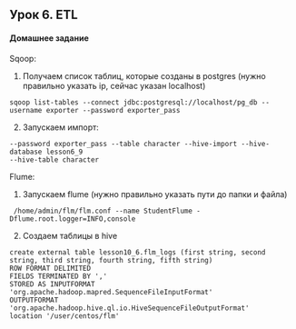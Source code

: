 ## Урок 6. ETL
#### Домашнее задание
Sqoop:
1. Получаем список таблиц, которые созданы в postgres (нужно правильно указать ip, сейчас указан localhost)

```sqoop list-tables --connect jdbc:postgresql://localhost/pg_db --username exporter --password exporter_pass```

2. Запускаем импорт:

```sqoop import --connect jdbc:postgresql://10.0.0.7/lesson5 --username exporter
--password exporter_pass --table character --hive-import --hive-database lesson6_9
--hive-table character
```

Flume:
1. Запускаем flume (нужно правильно указать пути до папки и файла)

```/opt/apache-flume/bin/flume-ng agent --conf /home/admin/flm/ --conf-file
 /home/admin/flm/flm.conf --name StudentFlume -Dflume.root.logger=INFO,console
 ```

2. Создаем таблицы в hive

```
create external table lesson10_6.flm_logs (first string, second string, third string, fourth string, fifth string)
ROW FORMAT DELIMITED
FIELDS TERMINATED BY ','
STORED AS INPUTFORMAT 'org.apache.hadoop.mapred.SequenceFileInputFormat'
OUTPUTFORMAT 'org.apache.hadoop.hive.ql.io.HiveSequenceFileOutputFormat'
location '/user/centos/flm'
```
